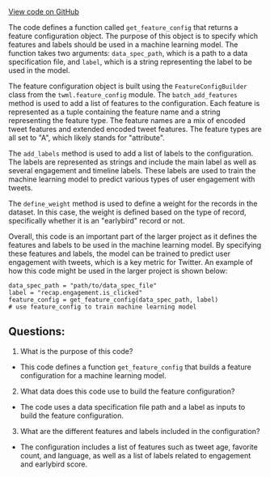 [View code on GitHub](https://github.com/misbahsy/the-algorithm/src/python/twitter/deepbird/projects/timelines/configs/recap_earlybird/feature_config.py)

The code defines a function called `get_feature_config` that returns a feature configuration object. The purpose of this object is to specify which features and labels should be used in a machine learning model. The function takes two arguments: `data_spec_path`, which is a path to a data specification file, and `label`, which is a string representing the label to be used in the model.

The feature configuration object is built using the `FeatureConfigBuilder` class from the `twml.feature_config` module. The `batch_add_features` method is used to add a list of features to the configuration. Each feature is represented as a tuple containing the feature name and a string representing the feature type. The feature names are a mix of encoded tweet features and extended encoded tweet features. The feature types are all set to "A", which likely stands for "attribute".

The `add_labels` method is used to add a list of labels to the configuration. The labels are represented as strings and include the main label as well as several engagement and timeline labels. These labels are used to train the machine learning model to predict various types of user engagement with tweets.

The `define_weight` method is used to define a weight for the records in the dataset. In this case, the weight is defined based on the type of record, specifically whether it is an "earlybird" record or not.

Overall, this code is an important part of the larger project as it defines the features and labels to be used in the machine learning model. By specifying these features and labels, the model can be trained to predict user engagement with tweets, which is a key metric for Twitter. An example of how this code might be used in the larger project is shown below:

```
data_spec_path = "path/to/data_spec_file"
label = "recap.engagement.is_clicked"
feature_config = get_feature_config(data_spec_path, label)
# use feature_config to train machine learning model
```
## Questions: 
 1. What is the purpose of this code?
- This code defines a function `get_feature_config` that builds a feature configuration for a machine learning model.

2. What data does this code use to build the feature configuration?
- The code uses a data specification file path and a label as inputs to build the feature configuration.

3. What are the different features and labels included in the configuration?
- The configuration includes a list of features such as tweet age, favorite count, and language, as well as a list of labels related to engagement and earlybird score.